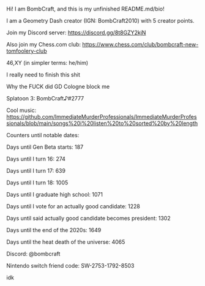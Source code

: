 Hi! I am BombCraft, and this is my unfinished README.md/bio!

I am a Geometry Dash creator (IGN: BombCraft2010) with 5 creator points.

Join my Discord server: https://discord.gg/8t8GZY2kjN

Also join my Chess.com club: https://www.chess.com/club/bombcraft-new-tomfoolery-club

46,XY (in simpler terms: he/him)

I really need to finish this shit

Why the FUCK did GD Cologne block me

Splatoon 3: BombCraft♪#2777

Cool music: https://github.com/ImmediateMurderProfessionals/ImmediateMurderProfessionals/blob/main/songs%20i%20listen%20to%20sorted%20by%20length

Counters until notable dates:

Days until Gen Beta starts: 187

Days until I turn 16: 274

Days until I turn 17: 639

Days until I turn 18: 1005

Days until I graduate high school: 1071

Days until I vote for an actually good candidate: 1228

Days until said actually good candidate becomes president: 1302

Days until the end of the 2020s: 1649

Days until the heat death of the universe: 4065

Discord: @bombcraft

Nintendo switch friend code: SW-2753-1792-8503

idk
